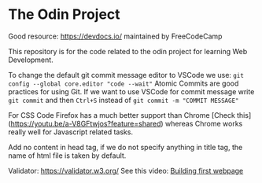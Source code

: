 # The Odin Project

Good resource: https://devdocs.io/ maintained by FreeCodeCamp

This repository is for the code related to the odin project for learning Web Development.

To change the default git commit message editor to VSCode we use:  ```git config --global core.editor "code --wait"```
Atomic Commits are good practices for using Git. If we want to use VSCode for commit message write ```git commit``` and then ```Ctrl+S``` instead of ```git commit -m "COMMIT MESSAGE"```

For CSS Code Firefox has a much better support than Chrome [Check this] (https://youtu.be/a-V8GFtwjos?feature=shared) whereas Chrome works really well for Javascript related tasks.

Add no content in head tag, if we do not specify anything in title tag, the name of html file is taken by default.

Validator: https://validator.w3.org/
See this video: [Building first webpage](https://youtu.be/V8UAEoOvqFg?list=PL4-IK0AVhVjM0xE0K2uZRvsM7LkIhsPT-&t=93)

